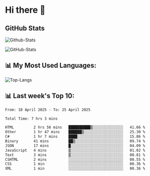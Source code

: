 # Hi there 👋

## GitHub Stats
![Github-Stats](https://github-readme-stats-sigma-five.vercel.app/api?username=ltorson&show_icons=true&theme=radical&count_private=true&show=reviews,discussions_started,discussions_answered,prs_merged,prs_merged_percentage)

![GitHub-Stats](https://github-readme-stats.vercel.app/api/wakatime?username=LeeTorson&theme=synthwave&size_weight=0.5&count_weight=0.5&title_color=36F9F6&langs_count=10&count_private=true)

## 📊 My Most Used Languages:
![Top-Langs](https://github-readme-stats-sigma-five.vercel.app/api/top-langs/?username=LTorson&layout=compact&langs_count=10)


## 📊 Last week's Top 10:
<!--START_SECTION:waka-->

```txt
From: 18 April 2025 - To: 25 April 2025

Total Time: 7 hrs 3 mins

HTML         2 hrs 56 mins   ██████████▒░░░░░░░░░░░░░░   41.66 %
Other        1 hr 47 mins    ██████▒░░░░░░░░░░░░░░░░░░   25.30 %
C#           1 hr 7 mins     ████░░░░░░░░░░░░░░░░░░░░░   15.86 %
Binary       41 mins         ██▒░░░░░░░░░░░░░░░░░░░░░░   09.74 %
JSON         17 mins         █░░░░░░░░░░░░░░░░░░░░░░░░   04.09 %
JavaScript   4 mins          ▒░░░░░░░░░░░░░░░░░░░░░░░░   01.02 %
Text         3 mins          ▒░░░░░░░░░░░░░░░░░░░░░░░░   00.81 %
CSHTML       2 mins          ░░░░░░░░░░░░░░░░░░░░░░░░░   00.55 %
CSS          1 min           ░░░░░░░░░░░░░░░░░░░░░░░░░   00.36 %
XML          1 min           ░░░░░░░░░░░░░░░░░░░░░░░░░   00.36 %
```

<!--END_SECTION:waka-->
